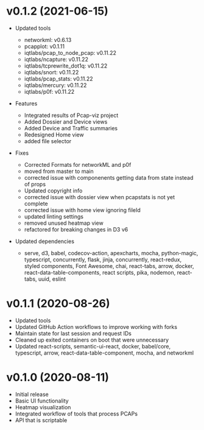 # v0.1.2 (2021-06-15)

- Updated tools
  * networkml: v0.6.13
  * pcapplot: v0.1.11
  * iqtlabs/pcap_to_node_pcap: v0.11.22
  * iqtlabs/ncapture: v0.11.22
  * iqtlabs/tcprewrite_dot1q: v0.11.22
  * iqtlabs/snort: v0.11.22
  * iqtlabs/pcap_stats: v0.11.22
  * iqtlabs/mercury: v0.11.22
  * iqtlabs/p0f: v0.11.22

- Features
  * Integrated results of Pcap-viz project
  * Added Dossier and Device views
  * Added Device and Traffic summaries
  * Redesigned Home view
  * added file selector

- Fixes
  * Corrected Formats for networkML and p0f
  * moved from master to main
  * corrected issue with componenents getting data from state instead of props
  * Updated copyright info
  * corrected issue with dossier view when pcapstats is not yet complete
  * corrected issue with home view ignoring fileId
  * updated linting settings
  * removed unused heatmap view
  * refactored for breaking changes in D3 v6

- Updated dependencies
  * serve, d3, babel, codecov-action, apexcharts, mocha, python-magic, typescript, concurrently, flask, jinja, concurrently, react-redux, styled components, Font Awesome, chai, react-tabs, arrow, docker, react-data-table-components, react scripts, pika, nodemon, react-tabs, uuid, eslint

# v0.1.1 (2020-08-26)

- Updated tools
- Updated GitHub Action workflows to improve working with forks
- Maintain state for last session and request IDs
- Cleaned up exited containers on boot that were unnecessary
- Updated react-scripts, semantic-ui-react, docker, babel/core, typescript, arrow, react-data-table-component, mocha, and networkml

# v0.1.0 (2020-08-11)

- Initial release
- Basic UI functionality
- Heatmap visualization
- Integrated workflow of tools that process PCAPs
- API that is scriptable
